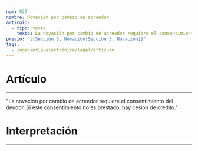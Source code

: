 ```yaml
---
num: 937
nombre: Novación por cambio de acreedor
articulo:
  - tipo: texto
    texto: La novación por cambio de acreedor requiere el consentimiento del deudor. Si este consentimiento no es prestado, hay cesión de crédito.
previo: "[[Sección 3, Novación|Sección 3, Novación]]"
tags:
  - ingeniería-electrónica/legal/articulo
---
```

# Artículo
---
"La novación por cambio de acreedor requiere el consentimiento del deudor. Si este consentimiento no es prestado, hay cesión de crédito."

# Interpretación
---
